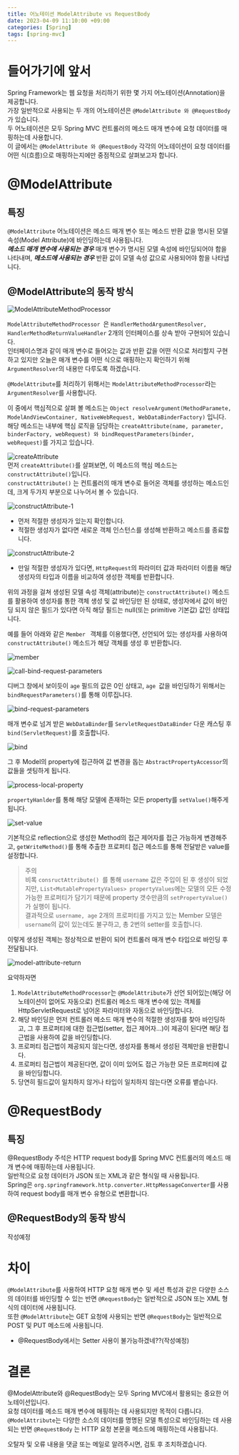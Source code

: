 ```yaml
---
title: 어노테이션 ModelAttribute vs RequestBody
date: 2023-04-09 11:10:00 +09:00
categories: [Spring]
tags: [spring-mvc]
---
```


# 들어가기에 앞서

Spring Framework는 웹 요청을 처리하기 위한 몇 가지 어노테이션(Annotation)을 제공합니다.  
가장 일반적으로 사용되는 두 개의 어노테이션은 ``` @ModelAttribute 와 @RequestBody ```가 있습니다.  
두 어노테이션은 모두 Spring MVC 컨트롤러의 메소드 매개 변수에 요청 데이터를 매핑하는데 사용합니다.  
이 글에서는 ``` @ModelAttribute 와 @RequestBody ``` 각각의 어노테이션이 요청 데이터를 어떤 식(흐름)으로 매핑하는지에만 중점적으로 살펴보고자 합니다.

# @ModelAttribute

## 특징

``` @ModelAttribute ``` 어노테이션은 메소드 매개 변수 또는 메소드 반환 값을 명시된 모델 속성(Model Attribute)에 바인딩하는데 사용됩니다.   
***메소드 매개 변수에 사용되는 경우*** 매개 변수가 명시된 모델 속성에 바인딩되어야 함을 나타내며, ***메소드에 사용되는 경우*** 반환 값이 모델 속성 값으로 사용되어야 함을 나타냅니다.

## @ModelAttribute의 동작 방식

![ModelAttributeMethodProcessor](/assets/img/argument/model-attribute-method-processor.png)

``` ModelAttributeMethodProcessor  ```은 ``` HandlerMethodArgumentResolver, HandlerMethodReturnValueHandler ``` 2개의 인터페이스를 상속 받아 구현되어 있습니다.  
인터페이스명과 같이 매개 변수로 들어오는 값과 반환 값을 어떤 식으로 처리할지 구현하고 있지만 오늘은 매개 변수를 어떤 식으로 매핑하는지 확인하기 위해 ``` ArgumentResolver ```의 내용만 다루도록 하겠습니다.

``` @ModelAttribute ```를 처리하기 위해서는 ``` ModelAttributeMethodProcessor ```라는 ``` ArgumentResolver ```를 사용합니다.

이 중에서 핵심적으로 살펴 볼 메소드는 ``` Object resolveArgument(MethodParamete, ModelAndViewContainer, NativeWebRequest, WebDataBinderFactory) ``` 입니다.  
해당 메소드는 내부에 핵심 로직을 담당하는 ``` createAttribute(name, parameter, binderFactory, webRequest) 와 bindRequestParameters(binder, webRequest) ```를 가지고 있습니다.

![createAttribute](/assets/img/argument/create-attribute.png)   
먼저 ``` createAttribute() ```를 살펴보면, 이 메소드의 핵심 메소드는 ``` constructAttribute() ```입니다.  
``` constructAttribute() ``` 는 컨트롤러의 매개 변수로 들어온 객체를 생성하는 메소드인데, 크게 두가지 부분으로 나누어서 볼 수 있습니다.

![constructAttribute-1](/assets/img/argument/construct-attribute-1.png)

- 먼저 적절한 생성자가 있는지 확인합니다.
- 적절한 생성자가 없다면 새로운 객체 인스턴스를 생성해 반환하고 메소드를 종료합니다.

![constructAttribute-2](/assets/img/argument/construct-attribute-2.png)

- 만일 적절한 생성자가 있다면, ``` HttpRequest ```의 파라미터 값과 파라미터 이름을 해당 생성자의 타입과 이름을 비교하여 생성한 객체를 반환합니다.

위의 과정을 걸쳐 생성된 모델 속성 객체(attribute)는 ``` constructAttribute() ``` 메소드를 활용하여 생성자를 통한 객체 생성 및 값 바인딩만 된 상태로, 생성자에서 값이 바인딩 되지 않은 필드가 있다면 아직 해당 필드는 null(또는 primitive 기본값) 값인 상태입니다.

예를 들어 아래와 같은 ```Member ``` 객체를 이용했다면, 선언되어 있는 생성자를 사용하여 ``` constructAttribute() ``` 메소드가 해당 객체를 생성 후 반환합니다.

![member](/assets/img/argument/member.png)

![call-bind-request-parameters](/assets/img/argument/call-bind-request-parameters.png)

디버그 창에서 보이듯이 ``` age ``` 필드의 값은 0인 상태고, ```age ```값을  바인딩하기 위해서는 ``` bindRequestParameters() ```를 통해 이루집니다.

![bind-request-parameters](/assets/img/argument/bind-request-parameters.png)

매개 변수로 넘겨 받은 ``` WebDataBinder ```를 ``` ServletRequestDataBinder ``` 다운 캐스팅 후 ``` bind(ServletRequest) ```를 호출합니다.

![bind](/assets/img/argument/bind.png)

그 후 Model의 property에 접근하여 값 변경을 돕는 ``` AbstractPropertyAccessor ```의 값들을 셋팅하게 됩니다.

![process-local-property](/assets/img/argument/process-local-property.png)

``` propertyHanlder ```를 통해 해당 모델에 존재하는 모든 property를 ``` setValue() ```해주게 됩니다.

![set-value](/assets/img/argument/set-value.png)

기본적으로 reflection으로 생성한 Method의 접근 제어자를 접근 가능하게 변경해주고, ``` getWriteMethod() ```를 통해 추출한 프로퍼티 접근 메소드를 통해 전달받은 value를 설정합니다.

> 주의  
> 비록 ```consructAttribute() ```를 통해 ``` username ``` 값은 주입이 된 후 생성이 되었지만, ``` List<MutablePropertyValues> propertyValues ```에는 모델의 모든 수정 가능한 프로퍼티가 담기기 때문에 property 갯수만큼의 ``` setPropertyValue() ```가 실행이 됩니다.  
> 결과적으로 ``` username, age ``` 2개의 프로퍼티를 가지고 있는 Member 모델은 ``` username ```의 값이 있는데도 불구하고, 총 2번의 setter를 호출합니다.

이렇게 생성된 객체는 정상적으로 반환이 되어 컨트롤러 매개 변수 타입으로 바인딩 후 전달됩니다.

![model-attribute-return](/assets/img/argument/model-attribute-return.png)

요약하자면
1. ``` ModelAttributeMethodProcessor ```는  ``` @ModelAttribute ```가 선언 되어있는(해당 어노테이션이 없어도 자동으로) 컨트롤러 메소드 매개 변수에 있는 객체를 HttpServletRequest로 넘어온 파라미터와 자동으로 바인딩합니다.  
2. 해당 바인딩은 먼저 컨트롤러 메소드 매개 변수의 적절한 생성자를 찾아 바인딩하고, 그 후 프로퍼티에 대한 접근법(setter, 접근 제어자...)이 제공이 된다면 해당 접근법을 사용하여 값을 바인딩합니다.  
3. 프로퍼티 접근법이 제공되지 않는다면, 생성자를 통해서 생성된 객체만을 반환합니다.  
4. 프로퍼티 접근법이 제공된다면, 값이 이미 있어도 접근 가능한 모든 프로퍼티에 값을 바인딩합니다.   
5. 당연히 필드값이 일치하지 않거나 타입이 일치하지 않는다면 오류를 뱉습니다.  

# @RequestBody

## 특징

@RequestBody 주석은 HTTP request body를 Spring MVC 컨트롤러의 메소드 매개 변수에 매핑하는데 사용됩니다.  
일반적으로 요청 데이터가 JSON 또는 XML과 같은 형식일 때 사용됩니다.  
Spring은 ``` org.springframework.http.converter.HttpMessageConverter ```를 사용하여 request body를 매개 변수 유형으로 변환합니다.

## @RequestBody의 동작 방식
작성예정

# 차이

``` @ModelAttribute ```를 사용하여 HTTP 요청 매개 변수 및 세션 특성과 같은 다양한 소스의 데이터를 바인딩할 수 있는 반면 ``` @RequestBody ```는 일반적으로 JSON 또는 XML 형식의 데이터에 사용됩니다.  
또한 ``` @ModelAttribute ```는 GET 요청에 사용되는 반면 ``` @RequestBody ```는 일반적으로 POST 및 PUT 메소드에 사용됩니다.
- @RequestBody에서는 Setter 사용이 불가능하겠네??(작성예정)

# 결론

@ModelAttribute와 @RequestBody는 모두 Spring MVC에서 활용되는 중요한 어노테이션입니다.  
요청 데이터를 메소드 매개 변수에 매핑하는 데 사용되지만 목적이 다릅니다.  
``` @ModelAttribute ```는 다양한 소스의 데이터를 명명된 모델 특성으로 바인딩하는 데 사용되는 반면 ``` @RequestBody ``` 는 HTTP 요청 본문을 메소드에 매핑하는데 사용됩니다.

오탈자 및 오류 내용을 댓글 또는 메일로 알려주시면, 검토 후 조치하겠습니다.

